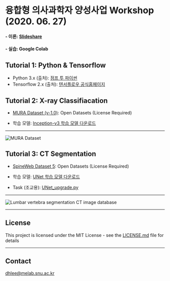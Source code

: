 # 융합형 의사과학자 양성사업 Workshop (2020. 06. 27)

#### - 이론: [Slideshare](https://www.slideshare.net/ssuser421e61/introduction-to-deep-learning-with-practical-excercise)
#### - 실습: Google Colab


## Tutorial 1: Python & Tensorflow
- Python 3.x (출처): [점프 투 파이썬](https://wikidocs.net/book/1)
- Tensorflow 2.x (출처): [텐서플로우 공식홈페이지](https://www.tensorflow.org/tutorials?hl=ko)

## Tutorial 2: X-ray Classifiacation

- [MURA Dataset (v-1.0)](https://stanfordmlgroup.github.io/competitions/mura/): Open Datasets (License Required)

- 학습 모델: [Inception-v3 학습 모델 다운로드](https://drive.google.com/file/d/1ubndHPRdrXLpV1Dpm0Ft6fNrvPxBf8S-/view?usp=sharing)
---
![MURA Dataset](./assets/MURA.png)


## Tutorial 3: CT Segmentation 

- [SpineWeb Dataset 5](http://spineweb.digitalimaginggroup.ca/spineweb/index.php?n=Main.Datasets#Dataset_7.3A_Intervertebral_Disc_Localization_and_Segmentation.3A_3D_T2-weighted_Turbo_Spin_Echo_MR_image_Database): Open Datasets (License Required)

- 학습 모델: [UNet 학습 모델 다운로드](https://drive.google.com/file/d/1PceyD7P8uZ4mSelYntYtWxjuUAttPWt1/view?usp=sharing)
- Task (조교용): [UNet_upgrade.py](https://drive.google.com/file/d/14MvWsuZQXtaE2Ci5214JPimBOe-lRocW/view?usp=sharing)
---
![Lumbar vertebra segmentation CT image database](./assets/DatabaseVertebraSegmentation.jpg)


---
## License

This project is licensed under the MIT License - see the [LICENSE.md](LICENSE.md) file for details

---
## Contact

dhlee@melab.snu.ac.kr

